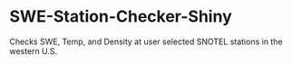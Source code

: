# SWE-Station-Checker-Shiny
Checks SWE, Temp, and Density at user selected SNOTEL stations in the western U.S.
